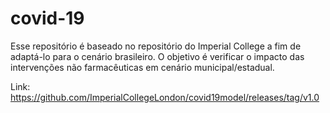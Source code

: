 # covid-19
Esse repositório é baseado no repositório do Imperial College a fim de adaptá-lo para o cenário brasileiro. O objetivo é verificar o impacto das intervenções não farmacêuticas em cenário municipal/estadual.

Link: https://github.com/ImperialCollegeLondon/covid19model/releases/tag/v1.0

